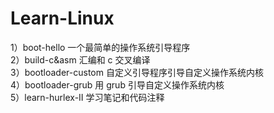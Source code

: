 # Learn-Linux

1）boot-hello 一个最简单的操作系统引导程序<br>
2）build-c&asm 汇编和 c 交叉编译<br>
3）bootloader-custom 自定义引导程序引导自定义操作系统内核<br>
4）bootloader-grub 用 grub 引导自定义操作系统内核<br>
5）learn-hurlex-II 学习笔记和代码注释<br>

